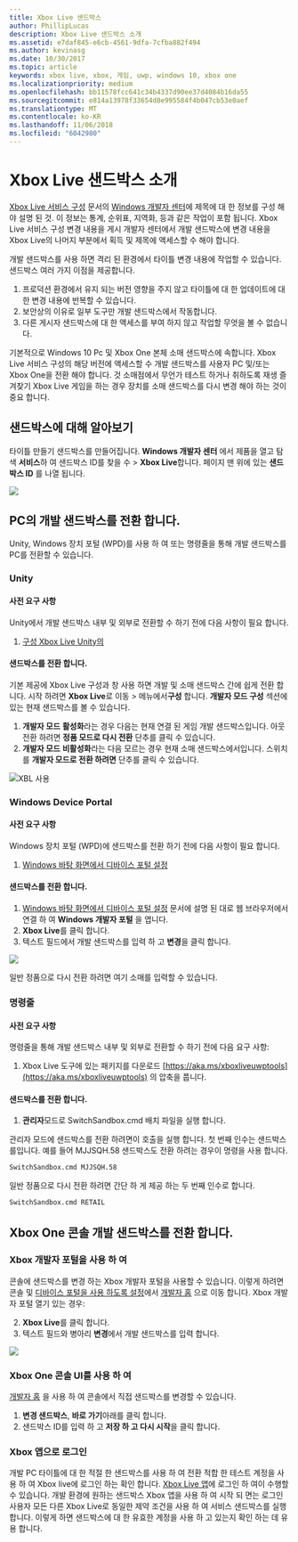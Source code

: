 ```yaml
---
title: Xbox Live 샌드박스
author: PhillipLucas
description: Xbox Live 샌드박스 소개
ms.assetid: e7daf845-e6cb-4561-9dfa-7cfba882f494
ms.author: kevinasg
ms.date: 10/30/2017
ms.topic: article
keywords: xbox live, xbox, 게임, uwp, windows 10, xbox one
ms.localizationpriority: medium
ms.openlocfilehash: bb11578fcc641c34b4337d90ee37d4084b16da55
ms.sourcegitcommit: e814a13978f33654d8e995584f4b047cb53e0aef
ms.translationtype: MT
ms.contentlocale: ko-KR
ms.lasthandoff: 11/06/2018
ms.locfileid: "6042980"
---
```

# <a name="xbox-live-sandboxes-introduction"></a>Xbox Live 샌드박스 소개

[Xbox Live 서비스 구성](xbox-live-service-configuration-creators.md) 문서의 [Windows 개발자 센터](http://dev.windows.com)에 제목에 대 한 정보를 구성 해야 설명 된 것. 이 정보는 통계, 순위표, 지역화, 등과 같은 작업이 포함 됩니다. Xbox Live 서비스 구성 변경 내용을 게시 개발자 센터에서 개발 샌드박스에 변경 내용을 Xbox Live의 나머지 부분에서 획득 및 제목에 액세스할 수 해야 합니다.

개발 샌드박스를 사용 하면 격리 된 환경에서 타이틀 변경 내용에 작업할 수 있습니다. 샌드박스 여러 가지 이점을 제공합니다.

1. 프로덕션 환경에서 유지 되는 버전 영향을 주지 않고 타이틀에 대 한 업데이트에 대 한 변경 내용에 반복할 수 있습니다.
2. 보안상의 이유로 일부 도구만 개발 샌드박스에서 작동합니다.
3. 다른 게시자 샌드박스에 대 한 액세스를 부여 하지 않고 작업할 무엇을 볼 수 없습니다.

기본적으로 Windows 10 Pc 및 Xbox One 본체 소매 샌드박스에 속합니다. Xbox Live 서비스 구성의 해당 버전에 액세스할 수 개발 샌드박스를 사용자 PC 및/또는 Xbox One을 전환 해야 합니다. 것 소매점에서 무언가 테스트 하거나 취하도록 재생 즐겨찾기 Xbox Live 게임을 하는 경우 장치를 소매 샌드박스를 다시 변경 해야 하는 것이 중요 합니다.

## <a name="finding-out-about-your-sandbox"></a>샌드박스에 대해 알아보기

타이틀 만들기 샌드박스를 만들어집니다. **Windows 개발자 센터** 에서 제품을 열고 탐색 **서비스**하 여 샌드박스 ID를 찾을 수 > **Xbox Live**합니다. 페이지 맨 위에 있는 **샌드박스 ID** 를 나열 됩니다.

![](../images/getting_started/devcenter_sandbox_id.png)

## <a name="switch-your-pcs-development-sandbox"></a>PC의 개발 샌드박스를 전환 합니다.
Unity, Windows 장치 포털 (WPD)를 사용 하 여 또는 명령줄을 통해 개발 샌드박스를 PC를 전환할 수 있습니다.

### <a name="unity"></a>Unity

#### <a name="prerequisites"></a>사전 요구 사항
Unity에서 개발 샌드박스 내부 및 외부로 전환할 수 하기 전에 다음 사항이 필요 합니다.

1. [구성 Xbox Live Unity의](configure-xbox-live-in-unity.md)

#### <a name="switch-sandboxes"></a>샌드박스를 전환 합니다.
기본 제공에 Xbox Live 구성과 창 사용 하면 개발 및 소매 샌드박스 간에 쉽게 전환 합니다. 시작 하려면 **Xbox Live**로 이동 > 메뉴에서**구성** 합니다. **개발자 모드 구성** 섹션에 있는 현재 샌드박스를 볼 수 있습니다.

1. **개발자 모드** **활성화**라는 경우 다음는 현재 연결 된 게임 개발 샌드박스입니다. 아웃 전환 하려면 **정품 모드로 다시 전환** 단추를 클릭 수 있습니다.
2. **개발자 모드** **비활성화**라는 다음 모르는 경우 현재 소매 샌드박스에서입니다. 스위치를 **개발자 모드로 전환 하려면** 단추를 클릭 수 있습니다.

![XBL 사용](../images/unity/unity-xbl-dev-mode.PNG)

### <a name="windows-device-portal"></a>Windows Device Portal

#### <a name="prerequisites"></a>사전 요구 사항
Windows 장치 포털 (WPD)에 샌드박스를 전환 하기 전에 다음 사항이 필요 합니다.

1. [Windows 바탕 화면에서 디바이스 포털 설정](https://msdn.microsoft.com/en-us/windows/uwp/debug-test-perf/device-portal-desktop)

#### <a name="switch-sandboxes"></a>샌드박스를 전환 합니다.

1. [Windows 바탕 화면에서 디바이스 포털 설정](https://msdn.microsoft.com/en-us/windows/uwp/debug-test-perf/device-portal-desktop) 문서에 설명 된 대로 웹 브라우저에서 연결 하 여 **Windows 개발자 포털** 을 엽니다.
2. **Xbox Live**를 클릭 합니다.
3. 텍스트 필드에서 개발 샌드박스를 입력 하 고 **변경**을 클릭 합니다.

![](../images/getting_started/wdp_switch_sandbox.png)

일반 정품으로 다시 전환 하려면 여기 소매를 입력할 수 있습니다.

### <a name="command-line"></a>명령줄

#### <a name="prerequisites"></a>사전 요구 사항
명령줄을 통해 개발 샌드박스 내부 및 외부로 전환할 수 하기 전에 다음 요구 사항:

1. Xbox Live 도구에 있는 패키지를 다운로드 [https://aka.ms/xboxliveuwptools](https://aka.ms/xboxliveuwptools) 의 압축을 풉니다.

#### <a name="switch-sandboxes"></a>샌드박스를 전환 합니다.
1. **관리자**모드로 SwitchSandbox.cmd 배치 파일을 실행 합니다.

관리자 모드에 샌드박스를 전환 하려면이 호출을 실행 합니다. 첫 번째 인수는 샌드박스를입니다. 예를 들어 MJJSQH.58 샌드박스도 전환 하려는 경우이 명령을 사용 합니다.

```cmd
SwitchSandbox.cmd MJJSQH.58
```

일반 정품으로 다시 전환 하려면 간단 하 게 제공 하는 두 번째 인수로 합니다.

```cmd
SwitchSandbox.cmd RETAIL
```

## <a name="switch-your-xbox-one-console-development-sandbox"></a>Xbox One 콘솔 개발 샌드박스를 전환 합니다.

### <a name="using-xbox-dev-portal"></a>Xbox 개발자 포털을 사용 하 여

콘솔에 샌드박스를 변경 하는 Xbox 개발자 포털을 사용할 수 있습니다. 이렇게 하려면 콘솔 및 [디바이스 포털을 사용 하도록 설정](https://docs.microsoft.com/windows/uwp/debug-test-perf/device-portal-xbox)에서 [개발자 홈](https://docs.microsoft.com/windows/uwp/xbox-apps/dev-home) 으로 이동 합니다. Xbox 개발자 포털 열기 있는 경우:

2. **Xbox Live**를 클릭 합니다.
3. 텍스트 필드와 병아리 **변경**에서 개발 샌드박스를 입력 합니다.

![](../images/getting_started/xdp_switch_sandbox.png)

### <a name="using-xbox-one-console-ui"></a>Xbox One 콘솔 UI를 사용 하 여

[개발자 홈](https://docs.microsoft.com/windows/uwp/xbox-apps/dev-home) 을 사용 하 여 콘솔에서 직접 샌드박스를 변경할 수 있습니다.

1. **변경 샌드박스**, **바로 가기**아래를 클릭 합니다.
2. 샌드박스 ID를 입력 하 고 **저장 하 고 다시 시작**을 클릭 합니다.

### <a name="sign-in-with-the-xbox-app"></a>Xbox 앱으로 로그인

개발 PC 타이틀에 대 한 적절 한 샌드박스를 사용 하 여 전환 적합 한 테스트 계정을 사용 하 여 Xbox live에 로그인 하는 확인 합니다. [Xbox Live 앱](https://www.xbox.com/en-US/xbox-app)에 로그인 하 여이 수행할 수 있습니다. 개발 환경에 원하는 샌드박스 Xbox 앱을 사용 하 여 시작 되 면는 로그인 사용자 모든 다른 Xbox Live로 동일한 제약 조건을 사용 하 여 서비스 샌드박스를 실행 합니다. 이렇게 하면 샌드박스에 대 한 유효한 계정을 사용 하 고 있는지 확인 하는 데 유용 합니다.
